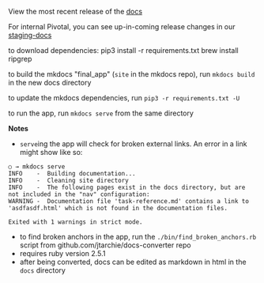 View the most recent release of the [docs](https://docs.pivotal.io/platform-automation/)

For internal Pivotal, you can see up-in-coming release changes in our [staging-docs](http://docs-pcf-staging.cfapps.io/platform-automation/develop/)

to download dependencies:
pip3 install -r requirements.txt
brew install ripgrep 

to build the mkdocs "final_app" (`site` in the mkdocs repo), run `mkdocs build` in the new docs directory

to update the mkdocs dependencies, run `pip3 -r requirements.txt -U`

to run the app, run `mkdocs serve` from the same directory

**Notes**
* `serve`ing the app will check for broken external links. An error in a link might show like so:

```
○ → mkdocs serve
INFO    -  Building documentation...
INFO    -  Cleaning site directory
INFO    -  The following pages exist in the docs directory, but are not included in the "nav" configuration:
WARNING -  Documentation file 'task-reference.md' contains a link to 'asdfasdf.html' which is not found in the documentation files.

Exited with 1 warnings in strict mode.
```

* to find broken anchors in the app, run the `./bin/find_broken_anchors.rb` script from github.com/jtarchie/docs-converter repo
* requires ruby version 2.5.1
* after being converted, docs can be edited as markdown in html in the `docs` directory
